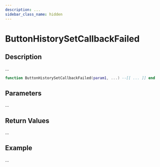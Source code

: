 ```yaml
---
description: ...
sidebar_class_name: hidden
---
```


# ButtonHistorySetCallbackFailed

## Description

...

```lua
function ButtonHistorySetCallbackFailed(param1, ...) --[[ ... ]] end
```

## Parameters

...

## Return Values

...

## Example

...

